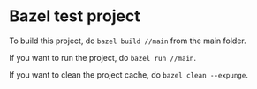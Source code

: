 # Bazel test project
To build this project, do `bazel build //main` from the main folder.

If you want to run the project, do `bazel run //main`.

If you want to clean the project cache, do `bazel clean --expunge`.